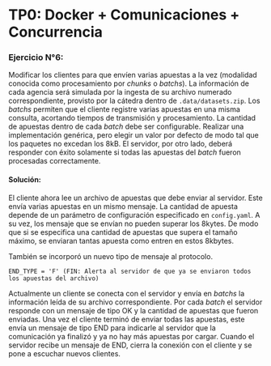 # TP0: Docker + Comunicaciones + Concurrencia

### Ejercicio N°6:
Modificar los clientes para que envíen varias apuestas a la vez (modalidad conocida como procesamiento por _chunks_ o _batchs_). La información de cada agencia será simulada por la ingesta de su archivo numerado correspondiente, provisto por la cátedra dentro de `.data/datasets.zip`.
Los _batchs_ permiten que el cliente registre varias apuestas en una misma consulta, acortando tiempos de transmisión y procesamiento. La cantidad de apuestas dentro de cada _batch_ debe ser configurable. Realizar una implementación genérica, pero elegir un valor por defecto de modo tal que los paquetes no excedan los 8kB. El servidor, por otro lado, deberá responder con éxito solamente si todas las apuestas del _batch_ fueron procesadas correctamente.


#### Solución:

El cliente ahora lee un archivo de apuestas que debe enviar al servidor. Este envía varias apuestas en un mismo mensaje. La cantidad de apuesta depende de un parámetro de configuración especificado en `config.yaml`. A su vez, los mensaje que se envían no pueden superar los 8kytes. De modo que si se especifica una cantidad de apuestas que supera el tamaño máximo, se enviaran tantas apuesta como entren en estos 8kbytes.

También se incorporó un nuevo tipo de mensaje al protocolo.

```
END_TYPE = 'F' (FIN: Alerta al servidor de que ya se enviaron todos los apuestas del archivo)
```


Actualmente un cliente se conecta con el servidor y envía en _batchs_ la información leída de su archivo correspondiente. Por cada _batch_ el servidor responde con un mensaje de tipo OK y la cantidad de apuestas que fueron enviadas. Una vez el cliente terminó de enviar todas las apuestas, este envía un mensaje de tipo END para indicarle al servidor que la comunicación ya finalizó y ya no hay más apuestas por cargar. Cuando el servidor recibe un mensaje de END, cierra la conexión con el cliente y se pone a escuchar nuevos clientes.